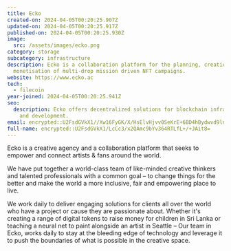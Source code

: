 ```yaml
---
title: Ecko
created-on: 2024-04-05T00:20:25.907Z
updated-on: 2024-04-05T00:20:25.917Z
published-on: 2024-04-05T00:20:25.930Z
image:
  src: /assets/images/ecko.png
category: storage
subcategory: infrastructure
description: Ecko is a collaboration platform for the planning, creation, and
  monetisation of multi-drop mission driven NFT campaigns.
website: https://www.ecko.ac
tech:
  - filecoin
year-joined: 2024-04-05T00:20:25.941Z
seo:
  description: Ecko offers decentralized solutions for blockchain infrastructure
    and development.
email: encrypted::U2FsdGVkX1//Xw16FyGK/X/HsElvHjvv0SeKrE+6BD4hBydwvd9lnF2l7H+iRCtp
full-name: encrypted::U2FsdGVkX1/LcCc3/x2QAmc9bYv364RTLfL+/+JAit8=
---
```


Ecko is a creative agency and a collaboration platform that seeks to empower and connect artists & fans around the world.

We have put together a world-class team of like-minded creative thinkers and talented professionals with a common goal – to change things for the better and make the world a more inclusive, fair and empowering place to live.

We work daily to deliver engaging solutions for clients all over the world who have a project or cause they are passionate about. Whether it's creating a range of digital tokens to raise money for children in Sri Lanka or teaching a neural net to paint alongside an artist in Seattle – Our team in Ecko, works daily to stay at the bleeding edge of technology and leverage it to push the boundaries of what is possible in the creative space.
